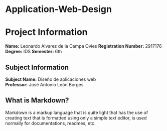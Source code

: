 # Application-Web-Design
# Project Information

**Name:** Leonardo Alvarez de la Campa Ovies
**Registration Number:** 2917176 
**Degree:** IDS 
**Semester:** 6th

## Subject Information
**Subject Name:** Diseño de aplicaciones web  
**Professor:** José Antonio León Borges

## What is Markdown?
Markdown is a markup language that is quite light that has the use of creating text that is formatted using only a simple text editor, is used normally for documentations, readmes, etc. 
 
 
 
